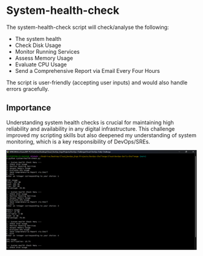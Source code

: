 # System-health-check

The system-health-check script will check/analyse the following:
- The system health
- Check Disk Usage
- Monitor Running Services
- Assess Memory Usage
- Evaluate CPU Usage
- Send a Comprehensive Report via Email Every Four Hours

The script is user-friendly (accepting user inputs) and would also handle errors gracefully.


## Importance
Understanding system health checks is crucial for maintaining high reliability and availability in any digital infrastructure. This challenge improved my scripting skills but also deepened my understanding of system monitoring, which is a key responsibility of DevOps/SREs.

![script-output](https://github.com/Fidelisesq/Cloud-DevOps-Daily-Challenge/blob/main/Day-1/script%20output.png)
